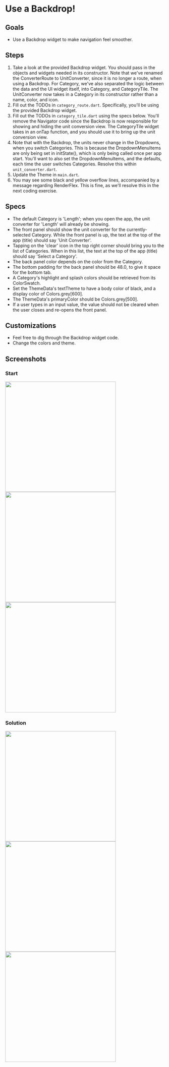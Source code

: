 # Use a Backdrop!

## Goals
- Use a Backdrop widget to make navigation feel smoother.

## Steps
 1. Take a look at the provided Backdrop widget. You should pass in the objects and widgets needed in its constructor. Note that we've renamed the ConverterRoute to UnitConverter, since it is no longer a route, when using a Backdrop. For Category, we've also separated the logic between the data and the UI widget itself, into Category, and CategoryTile. The UnitConverter now takes in a Category in its constructor rather than a name, color, and icon.
 2. Fill out the TODOs in `category_route.dart`. Specifically, you'll be using the provided Backdrop widget.
 3. Fill out the TODOs in `category_tile.dart` using the specs below. You'll remove the Navigator code since the Backdrop is now responsible for showing and hiding the unit conversion view. The CategoryTile widget takes in an onTap function, and you should use it to bring up the unit conversion view.
 4. Note that with the Backdrop, the units never change in the Dropdowns, when you switch Categories. This is because the DropdownMenuItems are only being set in initState(), which is only being called once per app start. You'll want to also set the DropdownMenuItems, and the defaults, each time the user switches Categories. Resolve this within `unit_converter.dart`.
 5. Update the Theme in `main.dart`.
 6. You may see some black and yellow overflow lines, accompanied by a message regarding RenderFlex. This is fine, as we'll resolve this in the next coding exercise.

## Specs
 - The default Category is 'Length'; when you open the app, the unit converter for 'Length' will already be showing.
 - The front panel should show the unit converter for the currently-selected Category. While the front panel is up, the text at the top of the app (title) should say 'Unit Converter'.
 - Tapping on the 'clear' icon in the top right corner should bring you to the list of Categories. When in this list, the text at the top of the app (title) should say 'Select a Category'.
 - The back panel color depends on the color from the Category.
 - The bottom padding for the back panel should be 48.0, to give it space for the bottom tab.
 - A Category's highlight and splash colors should be retrieved from its ColorSwatch.
 - Set the ThemeData's textTheme to have a body color of black, and a display color of Colors.grey[600].
 - The ThemeData's primaryColor should be Colors.grey[500].
 - If a user types in an input value, the value should not be cleared when the user closes and re-opens the front panel.

## Customizations
- Feel free to dig through the Backdrop widget code.
- Change the colors and theme.

## Screenshots

### Start
<img src='../../screenshots/07_backdrop.png' width='350'><img src='../../screenshots/07_backdrop_2.png' width='350'><img src='../../screenshots/07_backdrop_3.gif' width='350'>

### Solution
<img src='../../screenshots/07_backdrop_4.png' width='350'><img src='../../screenshots/07_backdrop_5.png' width='350'><img src='../../screenshots/07_backdrop_6.gif' width='350'>